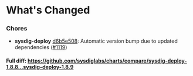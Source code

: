 # What's Changed

### Chores
- **sysdig-deploy** [d6b5e508](https://github.com/sysdiglabs/charts/commit/d6b5e508c26b01e04ba891158175861e6b44f98a): Automatic version bump due to updated dependencies ([#1119](https://github.com/sysdiglabs/charts/issues/1119))

#### Full diff: https://github.com/sysdiglabs/charts/compare/sysdig-deploy-1.8.8...sysdig-deploy-1.8.9
